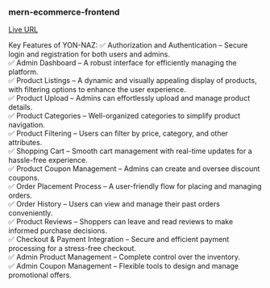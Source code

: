 ### mern-ecommerce-frontend
[Live URL](https://yon-naz-shop.netlify.app)

Key Features of YON-NAZ:
✅ Authorization and Authentication – Secure login and registration for both users and admins.<br>
✅ Admin Dashboard – A robust interface for efficiently managing the platform.<br>
✅ Product Listings – A dynamic and visually appealing display of products, with filtering options to enhance the user experience.<br>
✅ Product Upload – Admins can effortlessly upload and manage product details.<br>
✅ Product Categories – Well-organized categories to simplify product navigation.<br>
✅ Product Filtering – Users can filter by price, category, and other attributes.<br>
✅ Shopping Cart – Smooth cart management with real-time updates for a hassle-free experience.<br>
✅ Product Coupon Management – Admins can create and oversee discount coupons.<br>
✅ Order Placement Process – A user-friendly flow for placing and managing orders.<br>
✅ Order History – Users can view and manage their past orders conveniently.<br>
✅ Product Reviews – Shoppers can leave and read reviews to make informed purchase decisions.<br>
✅ Checkout & Payment Integration – Secure and efficient payment processing for a stress-free checkout.<br>
✅ Admin Product Management – Complete control over the inventory.<br>
✅ Admin Coupon Management – Flexible tools to design and manage promotional offers.<br>
